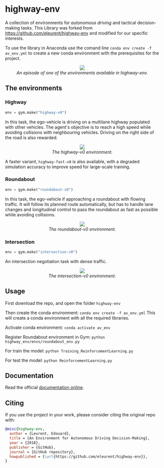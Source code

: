 # highway-env

A collection of environments for *autonomous driving* and tactical decision-making tasks. This Library was forked from https://github.com/eleurent/highway-env and modified for our specific interests.

To use the library in Anaconda use the comand line ```conda env create -f av_env.yml``` to create a new conda environment with the prerequisites for the project.

<p align="center">
    <img src="https://raw.githubusercontent.com/eleurent/highway-env/master/../gh-media/docs/media/highway-env.gif?raw=true"><br/>
    <em>An episode of one of the environments available in highway-env.</em>
</p>

## The environments

### Highway

```python
env = gym.make("highway-v0")
```

In this task, the ego-vehicle is driving on a multilane highway populated with other vehicles.
The agent's objective is to reach a high speed while avoiding collisions with neighbouring vehicles. Driving on the right side of the road is also rewarded.

<p align="center">
    <img src="https://raw.githubusercontent.com/eleurent/highway-env/master/../gh-media/docs/media/highway.gif?raw=true"><br/>
    <em>The highway-v0 environment.</em>
</p>

A faster variant, `highway-fast-v0` is also available, with a degraded simulation accuracy to improve speed for large-scale training.

### Roundabout

```python
env = gym.make("roundabout-v0")
```

In this task, the ego-vehicle if approaching a roundabout with flowing traffic. It will follow its planned route automatically, but has to handle lane changes and longitudinal control to pass the roundabout as fast as possible while avoiding collisions.

<p align="center">
    <img src="https://raw.githubusercontent.com/eleurent/highway-env/master/../gh-media/docs/media/roundabout-env.gif?raw=true"><br/>
    <em>The roundabout-v0 environment.</em>
</p>

### Intersection

```python
env = gym.make("intersection-v0")
```

An intersection negotiation task with dense traffic.

<p align="center">
    <img src="https://raw.githubusercontent.com/eleurent/highway-env/master/../gh-media/docs/media/intersection-env.gif?raw=true"><br/>
    <em>The intersection-v0 environment.</em>
</p>

## Usage
First download the repo, and open the folder ```highway-env```

Then create the conda environment:
```conda env create -f av_env.yml```
This will create a conda environment with all the required libraries.

Activate conda environment:
```conda activate av_env```

Register Roundabout environment in Gym:
```python highway_env/envs/roundabout_env.py```

For train the model:
```python Training_ReinforcementLearning.py```

For test the model:
```python ReinforcementLearning.py```

## Documentation

Read the official [documentation online](https://highway-env.readthedocs.io/).

## Citing

If you use the project in your work, please consider citing the original repo with:
```bibtex
@misc{highway-env,
  author = {Leurent, Edouard},
  title = {An Environment for Autonomous Driving Decision-Making},
  year = {2018},
  publisher = {GitHub},
  journal = {GitHub repository},
  howpublished = {\url{https://github.com/eleurent/highway-env}},
}
```
